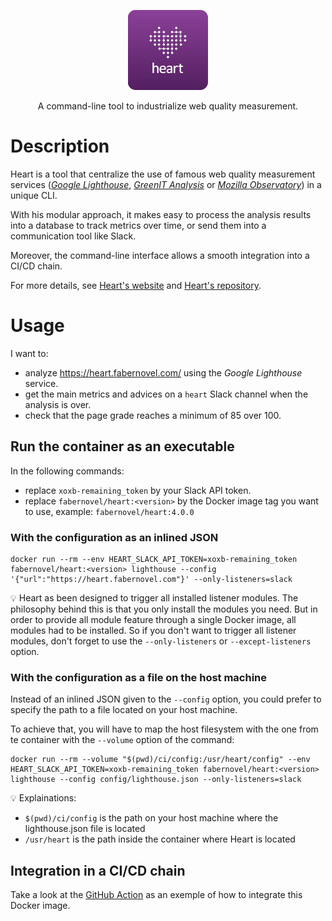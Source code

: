 <p align="center">
    <img
        alt="Violet square with rounded corners,
            featuring a heart in the form of a cloud of dots.
            Some of the dots are interconnected"
        src="./docs/images/heart.png"
        title="Heart"
        width="128">
</p>

<p align="center">
    A command-line tool to industrialize web quality measurement.
</p>

# Description

Heart is a tool that centralize the use of famous web quality measurement
services ([_Google Lighthouse_](https://pagespeed.web.dev/),
[_GreenIT Analysis_](https://www.ecoindex.fr/) or
[_Mozilla Observatory_](https://observatory.mozilla.org/)) in a unique CLI.

With his modular approach, it makes easy to process the analysis results
into a database to track metrics over time,
or send them into a communication tool like Slack.

Moreover, the command-line interface allows a smooth integration
into a CI/CD chain.

For more details, see [Heart's website](https://heart.fabernovel.com)
and [Heart's repository](https://github.com/fabernovel/heart).

# Usage

I want to:

- analyze <https://heart.fabernovel.com/> using the _Google Lighthouse_ service.
- get the main metrics and advices on a `heart` Slack channel
    when the analysis is over.
- check that the page grade reaches a minimum of 85 over 100.

## Run the container as an executable

In the following commands:

- replace `xoxb-remaining_token` by your Slack API token.
- replace `fabernovel/heart:<version>` by the Docker image tag you want to use,
    example: `fabernovel/heart:4.0.0`

### With the configuration as an inlined JSON

```shell
docker run --rm --env HEART_SLACK_API_TOKEN=xoxb-remaining_token fabernovel/heart:<version> lighthouse --config '{"url":"https://heart.fabernovel.com"}' --only-listeners=slack
```

💡 Heart as been designed to trigger all installed listener modules.
The philosophy behind this is that you only install the modules you need.
But in order to provide all module feature through a single Docker image,
all modules had to be installed.
So if you don't want to trigger all listener modules,
don't forget to use the `--only-listeners` or `--except-listeners` option.

### With the configuration as a file on the host machine

Instead of an inlined JSON given to the `--config` option,
you could prefer to specify the path to a file located on your host machine.

To achieve that, you will have to map the host filesystem
with the one from te container with the `--volume` option of the command:

```shell
docker run --rm --volume "$(pwd)/ci/config:/usr/heart/config" --env HEART_SLACK_API_TOKEN=xoxb-remaining_token fabernovel/heart:<version> lighthouse --config config/lighthouse.json --only-listeners=slack
```

💡 Explainations:

- `$(pwd)/ci/config` is the path on your host machine where
    the lighthouse.json file is located
- `/usr/heart` is the path inside the container where Heart is located

## Integration in a CI/CD chain

Take a look at the [GitHub Action]((https://github.com/marketplace/actions/heart-webpages-evaluation))
as an exemple of how to integrate this Docker image.
